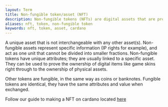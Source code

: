 ```yaml
---
layout: Term
title: Non-fungible token/asset (NFT)
description: Non-fungible tokens (NFTs) are digital assets that are provably unique, creating digital scarcity. They can't be duplicated or divided.
aliases: nft, token, non-fungible token
keywords: nft, token, asset, cardano
---
```


A unique asset that is not interchangeable with any other asset(s). 
Non-fungible assets represent specific information (IP rights for example), and act as one unit that cannot be divided into smaller fractions. Non-fungible tokens have unique attributes; they are usually linked to a specific asset. They can be used to prove the ownership of digital items like game skins right through to the ownership of physical assets.

Other tokens are fungible, in the same way as coins or banknotes. Fungible tokens are identical, they have the same attributes and value when exchanged.

Follow our guide to making a NFT on cardano located [here](https://docs.armada-alliance.com/learn/cardano-developer-guides/cardano-nft-collection-tutorial-coming-soon)